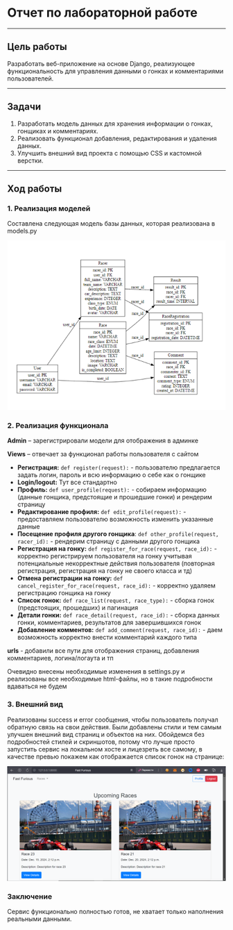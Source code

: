 # Отчет по лабораторной работе
---

## Цель работы  
Разработать веб-приложение на основе Django, реализующее функциональность для управления данными о гонках и комментариями пользователей.

---

## Задачи   
1. Разработать модель данных для хранения информации о гонках, гонщиках и комментариях.  
2. Реализовать функционал добавления, редактирования и удаления данных.   
3. Улучшить внешний вид проекта с помощью CSS и кастомной верстки.  

---

## Ход работы  

### 1. Реализация моделей  
Составлена следующая модель базы данных, которая реализована в models.py

![models_lw2.png](..%2Fimages%2Fmodels_lw2.png)

### 2. Реализация функционала  
**Admin** – зарегистрировали модели для отображения в админке  

**Views** – отвечает за функционал работы пользователя с сайтом  
- **Регистрация:** ``` def register(request): ``` - пользователю предлагается задать логин, пароль и всю информацию о себе как о гонщике
- **Login/logout:** Тут все стандартно
- **Профиль:** ```def user_profile(request):``` - собираем информацию (данные гонщика, предстоящие и прошедшие гонки) и рендерим страницу
- **Редактирование профиля:** ```def edit_profile(request):``` - предоставляем пользователю возможность изменить указанные данные
- **Посещение профиля другого гонщика**: ```def other_profile(request, racer_id):``` - рендерим страницу с данными другого гонщика
- **Регистрация на гонку:** ```def register_for_race(request, race_id):``` - корректно регистрируем пользователя на гонку учитывая потенциальные некорректные действия пользователя (повторная регистрация, регистрация на гонку не своего класса и тд)
- **Отмена регистрации на гонку:** ```def cancel_register_for_race(request, race_id):``` - корректно удаляем регистрацию гонщика на гонку
- **Список гонок:** ```def race_list(request, race_type):``` - сборка гонок (предстоящих, прошедших) и пагинация
- **Детали гонки:** ```def race_detail(request, race_id):``` - сборка данных гонки, комментариев, результатов для завершившихся гонок
- **Добавление комментов:** ```def add_comment(request, race_id):``` - даем возможность корректно внести комментарий каждого типа

**urls** - добавили все пути для отображения страниц, добавления комментариев, логина/логаута и тп

Очевидно внесены необходимые изменения в settings.py и реализованы все необходимые html-файлы, но в такие подробности вдаваться не будем

### 3. Внешний вид
Реализованы success и error сообщения, чтобы пользователь получал обратную связь на свои действия. Были добавлены стили и тем самым улучшен внешний вид страниц и объектов на них. Обойдемся без подробностей стилей и скриншотов, потому что лучше просто запустить сервис на локальном хосте и лицезреть все самому, в качестве превью покажем как отображается список гонок на странице:

![превью списка гонок.png](..%2Fimages%2F%D0%BF%D1%80%D0%B5%D0%B2%D1%8C%D1%8E%20%D1%81%D0%BF%D0%B8%D1%81%D0%BA%D0%B0%20%D0%B3%D0%BE%D0%BD%D0%BE%D0%BA.png)

### Заключение
Сервис функционально полностью готов, не хватает только наполнения реальными данными.